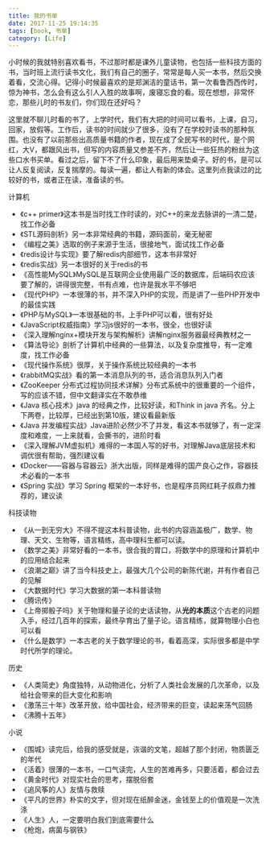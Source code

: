 ```yaml
---
title: 我的书单
date: 2017-11-25 19:14:35
tags: [book, 书单]
category: [Life]
---
```


小时候的我就特别喜欢看书，不过那时都是课外儿童读物，也包括一些科技方面的书，当时班上流行读书文化，我们有自己的圈子，常常是每人买一本书，然后交换着看，交流心得。记得小时候最喜欢的是郑渊洁的童话书，第一次看鲁西西传时，惊为神书，怎么会有这么引人入胜的故事啊，废寝忘食的看。现在想想，非常怀恋，那些儿时的书友们，你们现在还好吗？
<!--more-->

这里就不聊儿时看的书了，上学时代，我们有大把的时间可以看书，上课，自习，回家，放假等。工作后，读书的时间就少了很多，没有了在学校时读书的那种氛围。也没有了以前那些出高质量书籍的作者，现在成了全民写书的时代，是个网红，大V，都跟风出书，但写的内容质量又参差不齐，然后让一些狂热的粉丝为这些口水书买单。看过之后，留下不了什么印象，最后用来垫桌子。好的书，是可以让人反复阅读，反复揣摩的。每读一遍，都让人有新的体会。这里列点我读过的比较好的书，或者正在读，准备读的书。

计算机
* 《c++ primer》这本书是当时找工作时读的，对C++的来龙去脉讲的一清二楚，找工作必备
* 《STL源码剖析》另一本非常经典的书籍，源码面前，毫无秘密
* 《编程之美》选取的例子来源于生活，很接地气，面试找工作必备
* 《redis设计与实现》要了解redis内部细节，这本书非常好
* 《redis实战》另一本很好的关于redis的书
* 《高性能MySQL》MySQL是互联网企业使用最广泛的数据库，后端码农应该要了解的，讲得很完整，书有点难，也许是我水平不够吧
* 《现代PHP》一本很薄的书，并不深入PHP的实现，而是讲了一些PHP开发中的最佳实践
* 《PHP与MySQL》一本很基础的书，上手PHP可以看，很有好处
* 《JavaScript权威指南》学习js很好的一本书，很全，也很好读
* 《深入理解nginx+模块开发与架构解析》讲解nginx服务器最经典教材之一
* 《算法导论》剖析了计算机中经典的一些算法，以及复杂度推导，有一定难度，找工作必备
* 《现代操作系统》很厚，关于操作系统比较经典的一本书
* 《rabbitMQ实战》看的第一本消息队列的书，适合消息队列入门者
* 《ZooKeeper 分布式过程协同技术详解》分布式系统中的很重要的一个组件，写的应该不错，但中文翻译实在不敢恭维
* 《Java 核心技术》java 的经典之作，比较好读，和Think in java 齐名。分上下两卷，比较厚，已经出到第10版，建议看最新版
* 《Java 并发编程实战》Java进阶必然少不了并发，看这本书就够了，有一定深度和难度，一上来就看，会撕书的，进阶时看
* 《深入理解JVM虚拟机》难得的一本国人写的好书，对理解Java底层技术和调优很有帮助，强烈建议看
* 《Docker——容器与容器云》浙大出版，同样是难得的国产良心之作，容器技术必看的一本书
* 《Spring 实战》学习 Spring 框架的一本好书，也是程序员网红耗子叔鼎力推荐的，建议读


科技读物
* 《从一到无穷大》不得不提这本科普读物，此书的内容涵盖极广，数学、物理、天文、生物等，语言精练，高中理科生都可以读。
* 《数学之美》非常好看的一本书，很合我的胃口，将数学中的原理和计算机中的应用结合起来
* 《浪潮之巅》讲了当今科技史上，最强大几个公司的新陈代谢，并有作者自己的见解
* 《大数据时代》学习大数据的第一本科普读物
* 《腾讯传》
* 《上帝掷骰子吗》关于物理和量子论的史话读物，从**光的本质**这个古老的问题入手，经过几百年的探索，最终孕育出了量子论。语言精练，就算物理小白也可以看
* 《什么是数学》一本古老的关于数学理论的书，看着高深，实际很多都是中学时代所学的理论。

历史
* 《人类简史》角度独特，从动物进化，分析了人类社会发展的几次革命，以及给社会带来的巨大变化和影响
* 《激荡三十年》改革开放，给中国社会，经济带来的巨变，读起来荡气回肠
* 《沸腾十五年》

小说
* 《围城》读完后，给我的感受就是，诙谐的文笔，超越了那个封闭，物质匮乏的年代
* 《活着》很薄的一本书，一口气读完，人生的苦难再多，只要活着，都会过去
* 《黄金时代》对现实社会的思考，摆脱俗套
* 《追风筝的人》友情与救赎
* 《平凡的世界》朴实的文字，但对现在纸醉金迷，金钱至上的价值观是一次洗涤
* 《人生》人，一定要明白我们到底需要什么
* 《枪炮，病菌与钢铁》
